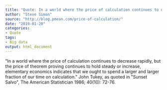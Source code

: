 ```yaml
---
title: "Quote: In a world where the price of calculation continues to decrease rapidly..."
author: "Steve Simon"
source: "http://blog.pmean.com/price-of-calculation/"
date: "2019-01-20"
categories:
- Quote
tags:
- Big data
output: html_document
---
```


"In a world where the price of calculation continues to decrease
rapidly, but the price of theorem proving continues to hold steady or
increase, elementary economics indicates that we ought to spend a larger
and larger fraction of our time on calculation." John Tukey, as quoted
in "Sunset Salvo", The American Statistician 1986; 40(10): 72-76.

<!---more--->



